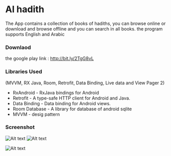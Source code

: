 # Al hadith

The App contains a collection of books of hadiths, you can browse online or download and browse offline and you can search in all books.
the program supports English and Arabic



### Downlaod 

the google play link : http://bit.ly/2TgG8vL

### Libraries Used
 (MVVM, RX Java, Room, Retrofit, Data
Binding, Live data and View Pager 2)
* RxAndroid - RxJava bindings for Android
* Retrofit - A type-safe HTTP client for Android and Java.
* Data Binding - Data binding for Android views.
* Room Database - A library for database of android sqlite 
* MVVM - desig pattern 

### Screenshot

![Alt text](https://i.postimg.cc/zG5Gk5ky/Screenshot.png "Home")
![Alt text]( https://i.postimg.cc/QNnZYDk6/Screenshot.png "Hadith detail")

![Alt text]( https://i.postimg.cc/zGjXtMd0/Screenshot.png "navigaiton")
